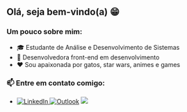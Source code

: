 ## Olá, seja bem-vindo(a) 😁
### Um pouco sobre mim:
- 🎓 Estudante de Análise e Desenvolvimento de Sistemas
- 🚀 Desenvolvedora front-end em desenvolvimento
- ❤ Sou apaixonada por gatos, star wars, animes e games

### 📫 Entre em contato comigo:
- <a href="https://www.linkedin.com/in/kamila-pereira/">
    <img src="https://img.shields.io/badge/LinkedIn-0077B5?style=for-the-badge&logo=linkedin&logoColor=white" alt="LinkedIn"">
  </a> <a href="mailto:kamilapereira@outlook.com"> <img src="https://img.shields.io/badge/Microsoft_Outlook-0078D4?style=for-the-badge&logo=microsoft-outlook&logoColor=white" alt="Outlook"></a> <a href="https://www.instagram.com/kamilapereiira_/"> <img src="https://img.shields.io/badge/instagram-%23E4405F.svg?&style=for-the-badge&logo=instagram&logoColor=white"></a>


<!--
**kahpereira/kahpereira** is a ✨ _special_ ✨ repository because its `README.md` (this file) appears on your GitHub profile.
